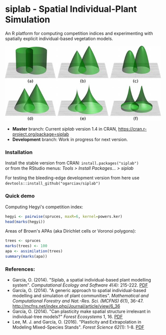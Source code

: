 # siplab  -  Spatial Individual-Plant Simulation

An R platform for computing competition indices and experimenting with spatially explicit individual-based vegetation models.

![influence](infl-small.jpg)

* **Master** branch: Current _siplab_ version 1.4 in CRAN,  <https://cran.r-project.org/package=siplab>
* **Development** branch: Work in progress for next version.

### Installation

Install the stable version from CRAN:  `install.packages("siplab")`\
or from the RStudio menus: *Tools > Install Packages... > siplab* 

For testing the bleeding-edge development version from here use  `devtools::install_github("ogarciav/siplab")`

### Quick demo

Computing Hegyi's competition index:
```r
hegyi <- pairwise(spruces, maxR=6, kernel=powers.ker)
head(marks(hegyi))
```

Areas of Brown's APAs (aka Dirichlet cells or Voronoi polygons):
```r
trees <- spruces
marks(trees) <- 100
apa <- assimilation(trees)
summary(marks(apa))
```

### References:
* García, O. (2014). "Siplab, a spatial individual-based plant modelling system". *Computational Ecology and Software 4*(4): 215-222. [PDF](https://www.researchgate.net/publication/267695426)
* García, O. (2014). "A generic approach to spatial individual-based modelling and simulation of plant communities". *Mathematical and Computational Forestry and Nat.-Res. Sci. (MCFNS) 6*(1), 36-47. <http://mcfns.net/index.php/Journal/article/view/6_36>
* García, O. (2014). "Can plasticity make spatial structure irrelevant in individual-tree models?" *Forest Ecosystems* 1, 16. [PDF](https://dx.doi.org/10.1186/s40663-014-0016-1)
* Lee, M. J. and García, O. (2016). "Plasticity and Extrapolation in Modeling Mixed-Species Stands". *Forest Science 62*(1): 1-8. [PDF](https://www.researchgate.net/publication/280939838)
